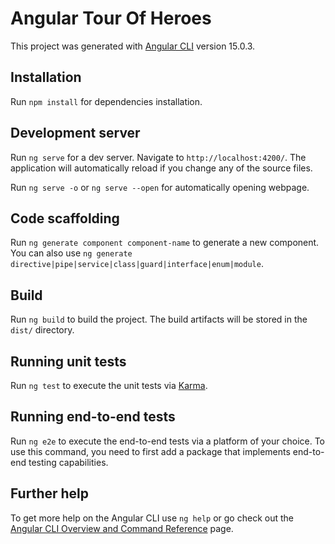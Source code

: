 # Angular Tour Of Heroes

This project was generated with [Angular CLI](https://github.com/angular/angular-cli) version 15.0.3.

## Installation

Run `npm install` for dependencies installation.

## Development server

Run `ng serve` for a dev server. Navigate to `http://localhost:4200/`. The application will automatically reload if you change any of the source files.

Run `ng serve -o` or `ng serve --open` for automatically opening webpage.

## Code scaffolding

Run `ng generate component component-name` to generate a new component. You can also use `ng generate directive|pipe|service|class|guard|interface|enum|module`.

## Build

Run `ng build` to build the project. The build artifacts will be stored in the `dist/` directory.

## Running unit tests

Run `ng test` to execute the unit tests via [Karma](https://karma-runner.github.io).

## Running end-to-end tests

Run `ng e2e` to execute the end-to-end tests via a platform of your choice. To use this command, you need to first add a package that implements end-to-end testing capabilities.

## Further help

To get more help on the Angular CLI use `ng help` or go check out the [Angular CLI Overview and Command Reference](https://angular.io/cli) page.
